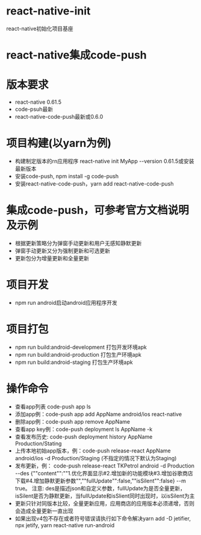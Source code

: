 # react-native-init

react-native初始化项目基座

# react-native集成code-push
# 版本要求

  - react-native 0.61.5
  - code-psuh最新
  - react-native-code-push最新或0.6.0

# 项目构建(以yarn为例)

  - 构建制定版本的rn应用程序  react-native init MyApp --version 0.61.5或安装最新版本
  - 安装code-push, npm install -g code-push
  - 安装react-native-code-push，yarn add react-native-code-push


# 集成code-push，可参考官方文档说明及示例
  - 根据更新策略分为弹窗手动更新和用户无感知静默更新
  - 弹窗手动更新又分为强制更新和可选更新
  - 更新包分为增量更新和全量更新

# 项目开发
  - npm run android启动android应用程序开发

# 项目打包
  - npm run build:android-development 打包开发环境apk
  - npm run build:android-production 打包生产环境apk
  - npm run build:android-staging 打包生产环境apk

# 操作命令
  - 查看app列表 code-push app ls
  - 添加app例：code-push app add AppName android/ios react-native
  - 删除app例：code-push app remove AppName 
  - 查看app key例：code-push deployment ls AppName -k
  - 查看发布历史: code-push deployment history AppName Production/Stating
  - 上传本地初始app版本，例：code-push release-react AppName android/ios -d Production/Staging (不指定的情况下默认为Staging)
  - 发布更新，例： code-push release-react TKPetrol android -d Production --des {\""content\"":\""1.优化界面显示#2.增加新的功能模块#3.增加谷歌商店下载#4.增加静默更新参数\"",\""fullUpdate\"":false,\""isSilent\"":false} --m true。 注意: des是描述json和自定义参数，fullUpdate为是否全量更新，isSilent是否为静默更新，当fullUpdate和isSlient同时出现时，以isSilent为主
  - 更新只针对同版本比较，全量更新应用，应用商店的应用版本必须递增，否则会造成全量更新一直出现
  - 如果出现v4包不存在或者符号错误请执行如下命令解决yarn add -D jetifier, npx jetify, yarn react-native run-android